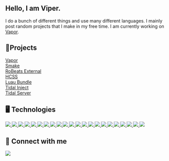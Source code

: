 ## Hello, I am Viper.
I do a bunch of different things and use many different languages. I mainly post random projects that I make in my free time. I am currently working on [Vapor](https://github.com/ViperTools/Vapor).

## 📘Projects

[Vapor](https://github.com/ViperTools/Vapor)\
[Smake](https://github.com/Syntad/smake)\
[RoBeats External](https://github.com/ViperTools/RoBeats-External-Autoplayer)\
[HCSS](https://github.com/ViperTools/HCSS)\
[Luau Bundle](https://github.com/ViperTools/LuauBundle)\
[Tidal Inject](https://github.com/ViperTools/Tidal-Inject)\
[Tidal Server](https://github.com/ViperTools/Tidal-Song-API-Server)

## 🖥️ Technologies

<a href="https://en.wikipedia.org/wiki/C_(programming_language)">
<img src="https://viper.tools/badges/C.svg">
</a>
<a href="https://cplusplus.com/">
<img src="https://viper.tools/badges/CPP.svg">
</a>
<a href="https://en.wikipedia.org/wiki/CSS">
<img src="https://viper.tools/badges/CSS.svg">
</a>
<a href="https://www.lua.org/">
<img src="https://viper.tools/badges/Lua.svg">
</a>
<a href="https://create.roblox.com/">
<img src="https://viper.tools/badges/RobloxStudio.svg">
</a>
<a href="https://learn.microsoft.com/en-us/windows/apps/winui/">
<img src="https://viper.tools/badges/XAML.svg">
</a>
<a href="https://learn.microsoft.com/en-us/powershell/">
<img src="https://viper.tools/badges/Powershell.svg">
</a>
<a href="https://www.nasm.us/">
<img src="https://viper.tools/badges/NASM.svg">
</a>
<a href="https://learn.microsoft.com/en-us/windows/win32/apiindex/windows-api-list">
<img src="https://viper.tools/badges/WinAPI.svg">
</a>

<a href="https://dotnet.microsoft.com/en-us/">
<img src="https://viper.tools/badges/CS.svg">
</a>
<a href="https://graphql.org/">
<img src="https://viper.tools/badges/GraphQL.svg">
</a>



<a href="https://html.com/">
<img src="https://viper.tools/badges/HTML.svg">
</a>
<a href="https://svelte.dev/">
<img src="https://viper.tools/badges/Svelte.svg">
</a>
<a href="https://www.autodesk.com/products/fusion-360/overview">
<img src="https://viper.tools/badges/Fusion360.svg">
</a>
<a href="https://git-scm.com/">
<img src="https://viper.tools/badges/Git.svg">
</a>

<a href="https://www.javascript.com/">
<img src="https://viper.tools/badges/JS.svg">
</a>

<a href="https://www.arduino.cc/">
<img src="https://viper.tools/badges/Arduino.svg">
</a>
<a href="https://dotnet.microsoft.com/en-us/apps/aspnet">
<img src="https://viper.tools/badges/ASP.svg">
</a>

<a href="https://www.java.com/en/">
<img src="https://viper.tools/badges/Java.svg">
</a>
<a href="https://www.mysql.com/">
<img src="https://viper.tools/badges/MYSQL.svg">
</a>
<a href="https://www.mongodb.com/">
<img src="https://viper.tools/badges/MongoDB.svg">
</a>
<a href="https://www.gnu.org/software/bash/">
<img src="https://viper.tools/badges/Bash.svg">
</a>


## 🔗 Connect with me
<a href="https://discord.com/invite/qEgGGy69Kw">
<img src="https://viper.tools/badges/Discord.svg">
</a>
